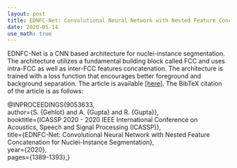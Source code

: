 ```yaml
---
layout: post
title: EDNFC-Net: Convolutional Neural Network with Nested Feature Concatenation for Nuclei-Instance Segmentation
date: 2020-05-14
use_math: true
---
```


EDNFC-Net is a CNN based architecture for nuclei-instance segmentation. The architecture utilizes a fundamental building block called FCC and uses intra-FCC as well as inter-FCC features concatenation. The architecture is trained with a loss function that encourages better foreground and background separation. 
The article is available <a href="
https://ieeexplore.ieee.org/document/9053633">
[here]</a>. The BibTeX citation of the article is as follows:
<div id="demobox">
@INPROCEEDINGS{9053633, <br>
author={S. {Gehlot} and A. {Gupta} and R. {Gupta}}, <br>
booktitle={ICASSP 2020 - 2020 IEEE International Conference on Acoustics, Speech and Signal Processing (ICASSP)}, <br>
title={EDNFC-Net: Convolutional Neural Network with Nested Feature Concatenation for Nuclei-Instance Segmentation}, <br>
year={2020}, <br>
pages={1389-1393},}
</div>
